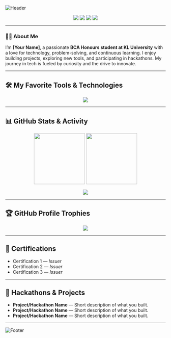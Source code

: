 <!-- Banner Section -->
![Header](https://capsule-render.vercel.app/api?type=waving&color=0:00C9FF,100:92FE9D&height=200&section=header&text=Hi%20there!%20I'm%20[Your%20Name]%20👋&fontSize=40&fontColor=ffffff&animation=fadeIn)

<!-- Social Links -->
<p align="center">
  <a href="[Your LinkedIn URL]"><img src="https://img.shields.io/badge/LinkedIn-%230077B5.svg?&style=for-the-badge&logo=linkedin&logoColor=white" /></a>
  <a href="[Your GitHub URL]"><img src="https://img.shields.io/badge/GitHub-%23121011.svg?&style=for-the-badge&logo=github&logoColor=white" /></a>
  <a href="[Your Portfolio URL]"><img src="https://img.shields.io/badge/Portfolio-%23000000.svg?&style=for-the-badge&logo=firefox&logoColor=white" /></a>
  <a href="mailto:[Your Email]"><img src="https://img.shields.io/badge/Email-%23D14836.svg?&style=for-the-badge&logo=gmail&logoColor=white" /></a>
</p>

---

### 👨‍💻 About Me  
I’m **[Your Name]**, a passionate **BCA Honours student at KL University** with a love for technology, problem-solving, and continuous learning. I enjoy building projects, exploring new tools, and participating in hackathons. My journey in tech is fueled by curiosity and the drive to innovate.  

---

## 🛠 My Favorite Tools & Technologies  
<p align="center">
  <img src="https://skillicons.dev/icons?i=python,java,cpp,html,css,javascript,react,nodejs,bootstrap,tailwind,git,github,docker,linux,mysql,mongodb" />
</p>

---

## 📊 GitHub Stats & Activity  
<p align="center">
  <img src="https://github-readme-stats.vercel.app/api?username=[YourGitHubUsername]&show_icons=true&theme=tokyonight" height="160" />
  <img src="https://github-readme-streak-stats.herokuapp.com/?user=[YourGitHubUsername]&theme=tokyonight" height="160" />
</p>

<p align="center">
  <img src="https://github-readme-activity-graph.vercel.app/graph?username=[YourGitHubUsername]&theme=react-dark" />
</p>

---

## 🏆 GitHub Profile Trophies  
<p align="center">
  <img src="https://github-profile-trophy.vercel.app/?username=[YourGitHubUsername]&theme=onedark&row=2&column=4" />
</p>

---

## 📜 Certifications  
- Certification 1 — *Issuer*  
- Certification 2 — *Issuer*  
- Certification 3 — *Issuer*  

---

## 🚀 Hackathons & Projects  
- **Project/Hackathon Name** — Short description of what you built.  
- **Project/Hackathon Name** — Short description of what you built.  
- **Project/Hackathon Name** — Short description of what you built.  

---

<!-- Footer -->
![Footer](https://capsule-render.vercel.app/api?type=waving&color=0:92FE9D,100:00C9FF&height=100&section=footer)
